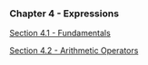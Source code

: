 ### Chapter 4 - Expressions

[Section 4.1 - Fundamentals](https://github.com/toddbrentlinger/Cpp-Primer-5th-Edition/blob/master/Chapter%204/CppPrimer_Sec4.1/CppPrimer_Sec4.1/main.cpp)

[Section 4.2 - Arithmetic Operators](https://github.com/toddbrentlinger/Cpp-Primer-5th-Edition/blob/master/Chapter%204/CppPrimer_Sec4.2/CppPrimer_Sec4.2/main.cpp)
